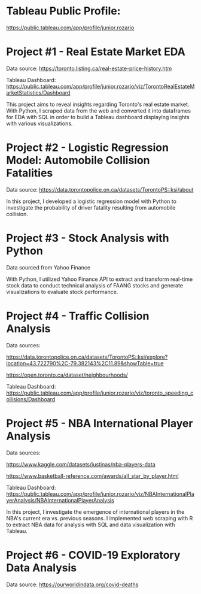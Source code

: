 # Tableau Public Profile:

https://public.tableau.com/app/profile/junior.rozario

# Project #1 - Real Estate Market EDA
Data source: https://toronto.listing.ca/real-estate-price-history.htm

Tableau Dashboard: https://public.tableau.com/app/profile/junior.rozario/viz/TorontoRealEstateMarketStatistics/Dashboard

This project aims to reveal insights regarding Toronto's real estate market. With Python, I scraped data from the web and converted it into dataframes for EDA with SQL in order to build a Tableau dashboard displaying insights with various visualizations.

# Project #2 - Logistic Regression Model: Automobile Collision Fatalities
Data source: https://data.torontopolice.on.ca/datasets/TorontoPS::ksi/about

In this project, I developed a logistic regression model with Python to investigate the probability of driver fatality resulting from automobile collision.

# Project #3 - Stock Analysis with Python
Data sourced from Yahoo Finance

With Python, I utilized Yahoo Finance API to extract and transform real-time stock data to conduct technical analysis of FAANG stocks and generate visualizations to evaluate stock performance.

# Project #4 - Traffic Collision Analysis
Data sources:

https://data.torontopolice.on.ca/datasets/TorontoPS::ksi/explore?location=43.722790%2C-79.382143%2C11.89&showTable=true

https://open.toronto.ca/dataset/neighbourhoods/

Tableau Dashboard: https://public.tableau.com/app/profile/junior.rozario/viz/toronto_speeding_collisions/Dashboard

# Project #5 - NBA International Player Analysis
Data sources:

https://www.kaggle.com/datasets/justinas/nba-players-data

https://www.basketball-reference.com/awards/all_star_by_player.html

Tableau Dashboard: https://public.tableau.com/app/profile/junior.rozario/viz/NBAInternationalPlayerAnalysis/NBAInternationalPlayerAnalysis

In this project, I investigate the emergence of international players in the NBA's current era vs. previous seasons. I implemented web scraping with R to extract NBA data for analysis with SQL and data visualization with Tableau.

# Project #6 - COVID-19 Exploratory Data Analysis
Data source: https://ourworldindata.org/covid-deaths
